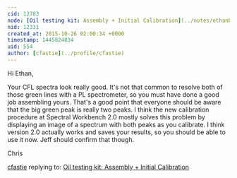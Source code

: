```yaml
---
cid: 12783
node: [Oil testing kit: Assembly + Initial Calibration](../notes/ethanbass/10-23-2015/oil-testing-kit-assembly-initial-calibration)
nid: 12331
created_at: 2015-10-26 02:00:34 +0000
timestamp: 1445824834
uid: 554
author: [cfastie](../profile/cfastie)
---
```


Hi Ethan,

Your CFL spectra look really good. It's not that common to resolve both of those green lines with a PL spectrometer, so you must have done a good job assembling yours. That's a good point that everyone should be aware that the big green peak is really two peaks. I think the new calibration procedure at Spectral Workbench 2.0 mostly solves this problem by displaying an image of a spectrum with both peaks as you calibrate. I think version 2.0 actually works and saves your results, so you should be able to use it now. Jeff should confirm that though.

Chris

[cfastie](../profile/cfastie) replying to: [Oil testing kit: Assembly + Initial Calibration](../notes/ethanbass/10-23-2015/oil-testing-kit-assembly-initial-calibration)

